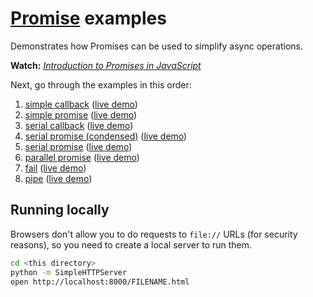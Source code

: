 # [Promise](https://www.promisejs.org/) examples

Demonstrates how Promises can be used to simplify async operations.

**Watch:** [_Introduction to Promises in JavaScript_](https://www.youtube.com/watch?v=KeQYjpckudA)

Next, go through the examples in this order:

1. [simple callback](simple-callback.html) ([live demo](http://advanced-js.github.io/deck/demos/ajax/promises/simple-callback.html))
1. [simple promise](simple-promise.html) ([live demo](http://advanced-js.github.io/deck/demos/ajax/promises/simple-promise.html))
1. [serial callback](serial-callback.html) ([live demo](http://advanced-js.github.io/deck/demos/ajax/promises/serial-callback.html))
1. [serial promise (condensed)](serial-promise-condensed.html) ([live demo](http://advanced-js.github.io/deck/demos/ajax/promises/serial-promise-condensed.html))
1. [serial promise](serial-promise.html) ([live demo](http://advanced-js.github.io/deck/demos/ajax/promises/serial-promise.html))
1. [parallel promise](parallel-promise.html) ([live demo](http://advanced-js.github.io/deck/demos/ajax/promises/parallel-promise.html))
1. [fail](fail.html) ([live demo](http://advanced-js.github.io/deck/demos/ajax/promises/fail.html))
1. [pipe](pipe.html) ([live demo](http://advanced-js.github.io/deck/demos/ajax/promises/pipe.html))

## Running locally

Browsers don't allow you to do requests to `file://` URLs (for security reasons), so you need to create a local server to run them.

```bash
cd <this directory>
python -m SimpleHTTPServer
open http://localhost:8000/FILENAME.html
```
